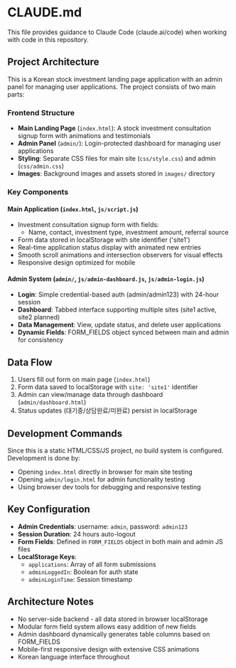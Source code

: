 # CLAUDE.md

This file provides guidance to Claude Code (claude.ai/code) when working with code in this repository.

## Project Architecture

This is a Korean stock investment landing page application with an admin panel for managing user applications. The project consists of two main parts:

### Frontend Structure
- **Main Landing Page** (`index.html`): A stock investment consultation signup form with animations and testimonials
- **Admin Panel** (`admin/`): Login-protected dashboard for managing user applications
- **Styling**: Separate CSS files for main site (`css/style.css`) and admin (`css/admin.css`)
- **Images**: Background images and assets stored in `images/` directory

### Key Components

#### Main Application (`index.html`, `js/script.js`)
- Investment consultation signup form with fields:
  - Name, contact, investment type, investment amount, referral source
- Form data stored in localStorage with site identifier ('site1') 
- Real-time application status display with animated new entries
- Smooth scroll animations and intersection observers for visual effects
- Responsive design optimized for mobile

#### Admin System (`admin/`, `js/admin-dashboard.js`, `js/admin-login.js`)
- **Login**: Simple credential-based auth (admin/admin123) with 24-hour session
- **Dashboard**: Tabbed interface supporting multiple sites (site1 active, site2 planned)
- **Data Management**: View, update status, and delete user applications
- **Dynamic Fields**: FORM_FIELDS object synced between main and admin for consistency

## Data Flow

1. Users fill out form on main page (`index.html`)
2. Form data saved to localStorage with `site: 'site1'` identifier
3. Admin can view/manage data through dashboard (`admin/dashboard.html`)
4. Status updates (대기중/상담완료/미완료) persist in localStorage

## Development Commands

Since this is a static HTML/CSS/JS project, no build system is configured. Development is done by:

- Opening `index.html` directly in browser for main site testing
- Opening `admin/login.html` for admin functionality testing
- Using browser dev tools for debugging and responsive testing

## Key Configuration

- **Admin Credentials**: username: `admin`, password: `admin123`
- **Session Duration**: 24 hours auto-logout
- **Form Fields**: Defined in `FORM_FIELDS` object in both main and admin JS files
- **LocalStorage Keys**: 
  - `applications`: Array of all form submissions
  - `adminLoggedIn`: Boolean for auth state
  - `adminLoginTime`: Session timestamp

## Architecture Notes

- No server-side backend - all data stored in browser localStorage
- Modular form field system allows easy addition of new fields
- Admin dashboard dynamically generates table columns based on FORM_FIELDS
- Mobile-first responsive design with extensive CSS animations
- Korean language interface throughout